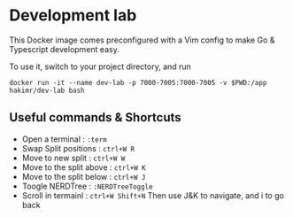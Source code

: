 # Development lab

This Docker image comes preconfigured with a Vim config to make Go & Typescript development easy.

To use it, switch to your project directory, and run 

```console
docker run -it --name dev-lab -p 7000-7005:7000-7005 -v $PWD:/app hakimr/dev-lab bash
```

## Useful commands & Shortcuts

- Open a terminal : `:term`
- Swap Split positions : `ctrl+W R`
- Move to new split : `ctrl+W W`
- Move to the split above : `ctrl+W K`
- Move to the split below : `ctrl+W J`
- Toogle NERDTree : `:NERDTreeToggle`
- Scroll in termainl : `ctrl+W Shift+N` Then use J&K to navigate, and i to go back
